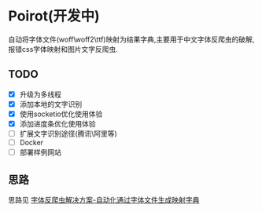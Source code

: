 # Poirot(开发中)
自动将字体文件(woff\woff2\ttf)映射为结果字典,主要用于中文字体反爬虫的破解,报错css字体映射和图片文字反爬虫.

## TODO

- [x] 升级为多线程
- [x] 添加本地的文字识别
- [x] 使用socketio优化使用体验
- [x] 添加进度条优化使用体验
- [ ] 扩展文字识别途径(腾讯\阿里等)
- [ ] Docker
- [ ] 部署样例网站

## 思路

思路见 [字体反爬虫解决方案-自动化通过字体文件生成映射字典](https://blog.harumonia.moe/font-antispider-cracker/)


